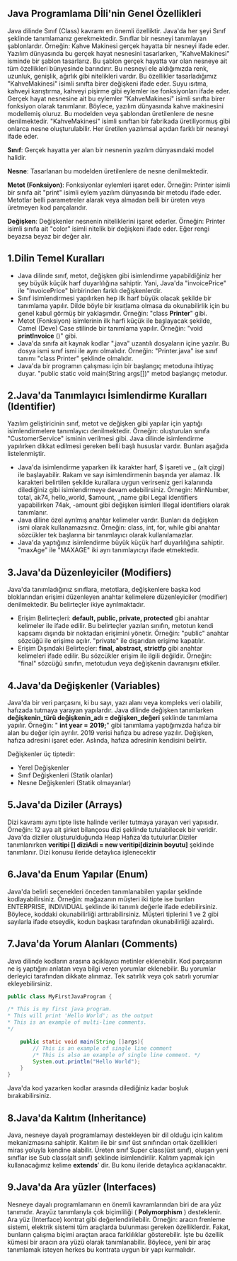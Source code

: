 ## Java Programlama Dİli'nin Genel Özellikleri

Java dilinde Sınıf (Class) kavramı en önemli özelliktir. Java'da her şeyi Sınıf şeklinde tanımlamanız gerekmektedir. Sınıflar bir nesneyi tanımlayan şablonlardır. Örneğin: Kahve Makinesi gerçek hayatta bir nesneyi ifade eder. Yazılım dünyasında bu gerçek hayat nesnesini tasarlarken, "KahveMakinesi" isminde bir şablon tasarlarız. Bu şablon gerçek hayatta var olan nesneye ait tüm özellikleri bünyesinde barındırır. Bu nesneyi ele aldığımızda renk, uzunluk, genişlik, ağırlık gibi nitelikleri vardır. Bu özellikler tasarladığımız "KahveMakinesi" isimli sınıfta birer değişkeni ifade eder. Suyu ısıtma, kahveyi karıştırma, kahveyi pişirme gibi eylemler ise fonksiyonları ifade eder. Gerçek hayat nesnesine ait bu eylemler "KahveMakinesi" isimli sınıfta birer fonksiyon olarak tanımlanır. Böylece, yazılım dünyasında kahve makinesini modellemiş oluruz. Bu modelden veya şablondan üretilenlere de nesne denilmektedir. "KahveMakinesi" isimli sınıftan bir fabrikada üretiliyormuş gibi onlarca nesne oluşturulabilir. Her üretilen yazılımsal açıdan farklı bir nesneyi ifade eder.

**Sınıf**: Gerçek hayatta yer alan bir nesnenin yazılım dünyasındaki model halidir.

**Nesne**: Tasarlanan bu modelden üretilenlere de nesne denilmektedir.

**Metot (Fonksiyon)**: Fonksiyonlar eylemleri işaret eder. Örneğin: Printer isimli bir sınıfa ait "print" isimli eylem yazılım dünyasında bir metodu ifade eder. Metotlar belli parametreler alarak veya almadan belli bir üreten veya üretmeyen kod parçalarıdır.

**Değişken**: Değişkenler nesnenin niteliklerini işaret ederler. Örneğin: Printer isimli sınıfa ait "color" isimli nitelik bir değişkeni ifade eder. Eğer rengi beyazsa beyaz bir değer alır.

## 1.Dilin Temel Kuralları

- Java dilinde sınıf, metot, değişken gibi isimlendirme yapabildiğiniz her şey büyük küçük harf duyarlılığına sahiptir. Yani, Java&#39;da &quot;invoicePrice&quot; ile &quot;InvoicePrice&quot; birbirinden farklı değişkenlerdir.
- Sınıf isimlendirmesi yapılırken hep ilk harf büyük olacak şekilde bir tanımlama yapılır. Dilde böyle bir kısıtlama olmasa da okunabilirlik için bu genel kabul görmüş bir yaklaşımdır. Örneğin: &quot;class **Printer**&quot; gibi.
- Metot (Fonksiyon) isimlerinin ilk harfi küçük ile başlayacak şekilde, Camel (Deve) Case stilinde bir tanımlama yapılır. Örneğin: &quot;void **printInvoice** ()&quot; gibi.
- Java&#39;da sınıfa ait kaynak kodlar &quot;.java&quot; uzantılı dosyaların içine yazılır. Bu dosya ismi sınıf ismi ile aynı olmalıdır. Örneğin: &quot;Printer.java&quot; ise sınıf tanımı &quot;class Printer&quot; şeklinde olmalıdır.
- Java&#39;da bir programın çalışması için bir başlangıç metoduna ihtiyaç duyar. &quot;public static void main(String args[])&quot; metod başlangıç metodur.

## 2.Java&#39;da Tanımlayıcı İsimlendirme Kuralları (Identifier)

Yazılım geliştiricinin sınıf, metot ve değişken gibi yapılar için yaptığı isimlendirmelere tanımlayıcı denilmektedir. Örneğin: oluşturulan sınıfa &quot;CustomerService&quot; isminin verilmesi gibi. Java dilinde isimlendirme yapılırken dikkat edilmesi gereken belli başlı hususlar vardır. Bunları aşağıda listelenmiştir.

- Java&#39;da isimlendirme yaparken ilk karakter harf, $ işareti ve \_ (alt çizgi) ile başlayabilir. Rakam ve sayı isimlendirmenin başında yer alamaz. İlk karakteri belirtilen şekilde kurallara uygun verirseniz geri kalanında dilediğiniz gibi isimlendirmeye devam edebilirsiniz. Örnegin: MinNumber, total, ak74, hello_world, $amount, \_name gibi Legal identifiers  yapabilirken 74ak, -amount gibi değişken isimleri Illegal identifiers olarak tanımlanır.
- Java diline özel ayrılmış anahtar kelimeler vardır. Bunları da değişken ismi olarak kullanamazsınız. Örneğin: class, int, for, while gibi anahtar sözcükler tek başlarına bir tanımlayıcı olarak kullanılamazlar.
- Java&#39;da yaptığınız isimlendirme büyük küçük harf duyarlılığına sahiptir. &quot;maxAge&quot; ile &quot;MAXAGE&quot; iki ayrı tanımlayıcıyı ifade etmektedir.

## 3.Java&#39;da Düzenleyiciler (Modifiers)

Java&#39;da tanımladığınız sınıflara, metotlara, değişkenlere başka kod bloklarından erişimi düzenleyen anahtar kelimelere düzenleyiciler (modifier) denilmektedir. Bu belirteçler ikiye ayrılmaktadır.

- Erişim Belirteçleri: **default, public, private, protected** gibi anahtar kelimeler ile ifade edilir. Bu belirteçler yazılan sınıfın, metotun kendi kapsamı dışında bir noktadan erişimini yönetir. Örneğin: &quot;public&quot; anahtar sözcüğü ile erişime açılır. &quot;private&quot; ile dışarıdan erişime kapatılır.
- Erişim Dışındaki Belirteçler: **final, abstract, strictfp** gibi anahtar kelimeleri ifade edilir. Bu sözcükler erişim ile ilgili değildir. Örneğin: &quot;final&quot; sözcüğü sınıfın, metotudun veya değişkenin davranışını etkiler.

## 4.Java&#39;da Değişkenler (Variables)

Java&#39;da bir veri parçasını, ki bu sayı, yazı alanı veya kompleks veri olabilir, hafızada tutmaya yarayan yapılardır. Java dilinde değişken tanımlarken **değişkenin_türü değişkenin_adı = değişken_değeri** şeklinde tanımlama yapılır. Örneğin: &quot; **int year = 2019;**&quot; gibi tanımlama yaptığımızda hafıza bir alan bu değer için ayrılır. 2019 verisi hafıza bu adrese yazılır. Değişken, hafıza adresini işaret eder. Aslında, hafıza adresinin kendisini belirtir.

Değişkenler üç tiptedir:

- Yerel Değişkenler
- Sınıf Değişkenleri (Statik olanlar)
- Nesne Değişkenleri (Statik olmayanlar)

## 5.Java&#39;da Diziler (Arrays)

Dizi kavramı aynı tipte liste halinde veriler tutmaya yarayan veri yapısıdır. Örneğin: 12 aya ait şirket bilançosu dizi şeklinde tutulabilecek bir veridir. Java&#39;da diziler oluşturulduğunda Heap Hafıza&#39;da tutulurlar.Diziler tanımlanırken **veritipi [] diziAdi = new veritipi[dizinin boyutu]** şeklinde tanımlanır. Dizi konusu ileride detaylıca işlenecektir

## 6.Java&#39;da Enum Yapılar (Enum)

Java&#39;da belirli seçenekleri önceden tanımlanabilen yapılar şeklinde kodlayabilirsiniz. Örneğin: mağazanın müşteri iki tipte ise bunları ENTERPRISE, INDIVIDUAL şeklinde iki tanımlı değerle ifade edebilirsiniz. Böylece, koddaki okunabilirliği arttırabilirsiniz. Müşteri tiplerini 1 ve 2 gibi sayılarla ifade etseydik, kodun başkası tarafından okunabilirliği azalırdı.

## 7.Java&#39;da Yorum Alanları (Comments)

Java dilinde kodların arasına açıklayıcı metinler eklenebilir. Kod parçasının ne iş yaptığını anlatan veya bilgi veren yorumlar eklenebilir. Bu yorumlar derleyici tarafından dikkate alınmaz. Tek satırlık veya çok satırlı yorumlar ekleyebilirsiniz.

```java
public class MyFirstJavaProgram {

/* This is my first java program.
* This will print 'Hello World'; as the output
* This is an example of multi-line comments.
*/

    public static void main(String []args){
        // This is an example of single line comment
        /* This is also an example of single line comment. */
        System.out.println("Hello World");
    }
}
```

Java&#39;da kod yazarken kodlar arasında dilediğiniz kadar boşluk bırakabilirsiniz.

## 8.Java&#39;da Kalıtım (Inheritance)

Java, nesneye dayalı programlamayı destekleyen bir dil olduğu için kalıtım mekanizmasına sahiptir. Kalıtım ile bir sınıf üst sınıfından ortak özellikleri miras yoluyla kendine alabilir. Üreten sınıf Super class(üst sınıf), oluşan yeni sınıflar ise Sub class(alt sınıf) şeklinde isimlendirilir. Kalıtım yapmak için kullanacağımız kelime **extends**’ dir. Bu konu ileride detaylıca açıklanacaktır.

## 9.Java&#39;da Ara yüzler (Interfaces)

Nesneye dayalı programlamanın en önemli kavramlarından biri de ara yüz tanımıdır. Arayüz tanımlarıyla çok biçimliliği ( **Polymorphism** ) desteklenir. Ara yüz (Interface) kontrat gibi değerlendirilebilir. Örneğin: aracın frenleme sistemi, elektrik sistemi tüm araçlarda bulunması gereken özelliklerdir. Fakat, bunların çalışma biçimi araçtan araca farklılıklar gösterebilir. İşte bu özellik kümesi bir aracın ara yüzü olarak tanımlanabilir. Böylece, yeni bir araç tanımlamak isteyen herkes bu kontrata uygun bir yapı kurmalıdır.

